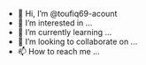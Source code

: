 - 👋 Hi, I’m @toufiq69-acount
- 👀 I’m interested in ...
- 🌱 I’m currently learning ...
- 💞️ I’m looking to collaborate on ...
- 📫 How to reach me ...


